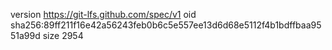version https://git-lfs.github.com/spec/v1
oid sha256:89ff211f16e42a56243feb0b6c5e557ee13d6d68e5112f4b1bdffbaa9551a99d
size 2954
